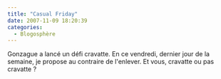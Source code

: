 ```yaml
---
title: "Casual Friday"
date: 2007-11-09 18:20:39
categories:
  - Blogosphère
---
```


Gonzague a lancé un défi cravatte. En ce vendredi, dernier jour de la semaine, je propose au contraire de l'enlever. Et vous, cravatte ou pas cravatte&nbsp;?